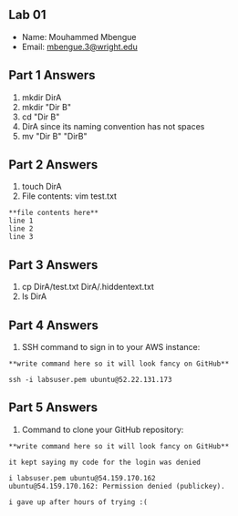 ## Lab 01

- Name: Mouhammed Mbengue 
- Email: mbengue.3@wright.edu

## Part 1 Answers

1. mkdir DirA
2. mkdir "Dir B" 
3. cd "Dir B"
4. DirA since its naming convention has not spaces
5. mv "Dir B" "DirB"

## Part 2 Answers

1. touch DirA
2. File contents: vim test.txt

```
**file contents here**
line 1
line 2
line 3
```

## Part 3 Answers

1. cp DirA/test.txt DirA/.hiddentext.txt
2. ls DirA

## Part 4 Answers

1. SSH command to sign in to your AWS instance: 

```
**write command here so it will look fancy on GitHub**

ssh -i labsuser.pem ubuntu@52.22.131.173
```

## Part 5 Answers

1. Command to clone your GitHub repository: 

```
**write command here so it will look fancy on GitHub**

it kept saying my code for the login was denied

i labsuser.pem ubuntu@54.159.170.162
ubuntu@54.159.170.162: Permission denied (publickey).

i gave up after hours of trying :(
```
